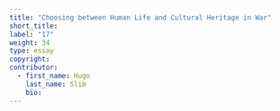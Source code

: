 ```yaml
---
title: "Choosing between Human Life and Cultural Heritage in War"
short_title:
label: "17"
weight: 34
type: essay
copyright:
contributor:
  - first_name: Hugo
    last_name: Slim
    bio:
---
```

